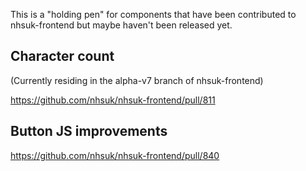 This is a "holding pen" for components that have been contributed to nhsuk-frontend
but maybe haven't been released yet.

## Character count

(Currently residing in the alpha-v7 branch of nhsuk-frontend)

https://github.com/nhsuk/nhsuk-frontend/pull/811

## Button JS improvements

https://github.com/nhsuk/nhsuk-frontend/pull/840

